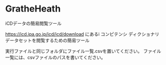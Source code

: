 # GratheHeath
iCDデータの簡易閲覧ツール

https://icd.ipa.go.jp/icd/icd/download
にあるi コンピテンシ ディクショナリ データセットを閲覧するための簡易ツール

実行ファイルと同じフォルダにファイル一覧.csvを置いてください。
ファイル一覧には、csvファイルのパスを書いてください。
